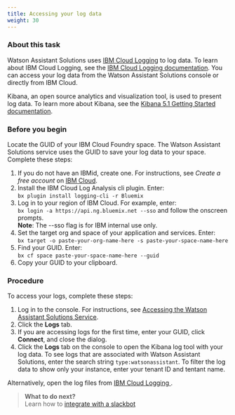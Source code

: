 ```yaml
---
title: Accessing your log data
weight: 30
---
```


### About this task
Watson Assistant Solutions uses [IBM Cloud Logging](https://logging.ng.bluemix.net/app/) to log data.   To learn about IBM Cloud Logging, see the [IBM Cloud Logging documentation](https://console.bluemix.net/docs/services/CloudLogAnalysis/index.html#getting-started-with-cla). You can access your log data from the Watson Assistant Solutions console or directly from IBM Cloud.

Kibana, an open source analytics and visualization tool, is used to present log data. To learn more about Kibana, see the [Kibana 5.1 Getting Started documentation](https://www.elastic.co/guide/en/kibana/5.1/getting-started.html).

### Before you begin
Locate the GUID of your IBM Cloud Foundry space. The Watson Assistant Solutions service uses the GUID to save your log data to your space. Complete these steps:
1. If you do not have an IBMid, create one. For instructions, see *Create a free account* on  [IBM Cloud](https://bluemix.net).
2. Install the IBM Cloud Log Analysis cli plugin.  Enter:<br>
`bx plugin install logging-cli -r Bluemix`
3. Log in to your region of IBM Cloud.  For example, enter:<br>
`bx login -a https://api.ng.bluemix.net --sso` and follow the onscreen prompts. <br>
**Note**: The --sso flag is for IBM internal use only.
4. Set the target org and space of your application and services. Enter:<br>
`bx target -o paste-your-org-name-here -s paste-your-space-name-here`
5. Find your GUID.  Enter:<br>
`bx cf space paste-your-space-name-here --guid`
6. Copy your GUID to your clipboard.

### Procedure
To access your logs, complete these steps:
1. Log in to the console. For instructions, see [Accessing the Watson Assistant Solutions Service]({{site.baseurl}}/get-started/get-api-key/).
2. Click the **Logs** tab.
3. If you are accessing logs for the first time, enter your GUID, click **Connect**, and close the dialog.
4. Click the **Logs** tab on the console to open the Kibana log tool with your log data.  To see logs that are associated with  Watson Assistant Solutions, enter the search string `type:watsonassistant`.  To filter the log data to show only your instance, enter your tenant ID and tentant name.

Alternatively, open the log files from [IBM Cloud Logging ](https://console.bluemix.net/docs/services/CloudLogAnalysis/index.html#getting-started-with-cla).
> **What to do next?**<br/>
Learn how to [integrate with a slackbot]({{site.baseurl}}/further-topics/slackbot-integration/)
